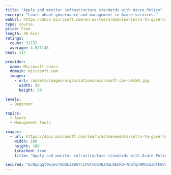 ```yaml
---
title: "Apply and monitor infrastructure standards with Azure Policy"
excerpt: "Learn about governance and management in Azure services."
webUrl: https://docs.microsoft.com/en-us/learn/modules/intro-to-governance/
type: course
price: Free
length: 46 mins
ratings:
  count: 32737
  average: 4.623148
heat: 117

provider:
  name: Microsoft Learn
  domain: microsoft.com
  images:
    - url: /assets/images/organizations/microsoft.com-50x50.jpg
      width: 50
      height: 50

levels:
  - Beginner

topics:
  - Azure
  - Management Tools

images:
  - url: https://docs.microsoft.com/learn/achievements/intro-to-governance-social.png
    width: 100
    height: 100
    isCached: true
    title: "Apply and monitor infrastructure standards with Azure Policy"

secured: "EcNqoqqtOwievTGDDLzBWGTCLP6tvUm4NJNaL8EURb+7DafqnWMUJa3dlFWVqJL6fi37vzAsi0xx7Gvc+dr+cqA5lyW9V15v1YaDEgkziklKHFJHK2tm5W5FseZd1eP38FTnQG3YL+zNf7jlWmwDJpHNFx15nQ7FR06oi8193xIbjdGrGTAtfEggKwgnXq8j9/R18GOaSnOFBDWpmKBi+V3+oYawu+Wym/dNEW/RRHWZR+5LOXJSvCwKy1SNYHT513G8GUo6SMAP/JIpkKxi9pF0IAUJuuJmNTwF2qWlIZ/msnA2OjGAITc+uxfN+Qdux8i3ri8wr7AVftBjqzMCk4f6+RyFYmm9Teq9tNLiVtDqyV6uH65OHNzCWxHkj7u0x7ak8638Yokc19os2ocsAA==;iOu79xXrp8zqQ4KlUSCmdA=="
---
```


